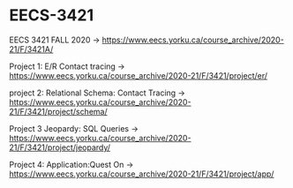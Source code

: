 # EECS-3421
EECS 3421 FALL 2020 -> https://www.eecs.yorku.ca/course_archive/2020-21/F/3421A/

Project 1: E/R Contact tracing -> https://www.eecs.yorku.ca/course_archive/2020-21/F/3421/project/er/ 

project 2: Relational Schema: Contact Tracing -> https://www.eecs.yorku.ca/course_archive/2020-21/F/3421/project/schema/ 

Project 3 Jeopardy: SQL Queries -> https://www.eecs.yorku.ca/course_archive/2020-21/F/3421/project/jeopardy/ 

Project 4: Application:Quest On -> https://www.eecs.yorku.ca/course_archive/2020-21/F/3421/project/app/ 
